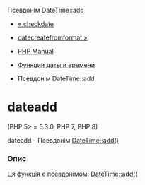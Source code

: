 Псевдонім DateTime::add

-   [« checkdate](function.checkdate.html)
    
-   [datecreatefromformat »](function.date-create-from-format.html)
    
-   [PHP Manual](index.html)
    
-   [Функции даты и времени](ref.datetime.html)
    
-   Псевдонім DateTime::add
    

# dateadd

(PHP 5> = 5.3.0, PHP 7, PHP 8)

dateadd - Псевдонім [DateTime::add()](datetime.add.html)

### Опис

Ця функція є псевдонімом: [DateTime::add()](datetime.add.html)